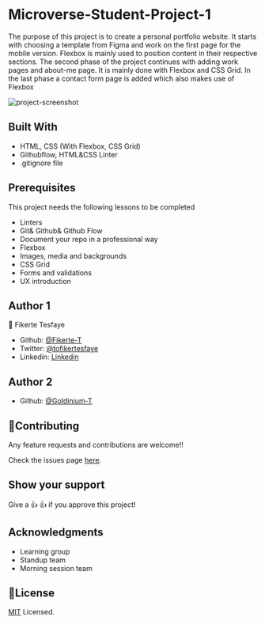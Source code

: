 # Microverse-Student-Project-1
The purpose of this project is to create a personal portfolio website. It starts with choosing a template from Figma and work on the first page for the mobile version. Flexbox is mainly used to position content in their respective sections. The second phase of the project continues with adding work pages and about-me page. It is mainly done with Flexbox and CSS Grid. In the last phase a contact form page is added which also makes use of Flexbox

![project-screenshot](https://github.com/Fikerte-T/Microverse-Student-Project-1/blob/add-contactpage/images/contact-page.png)
## Built With
- HTML, CSS (With Flexbox, CSS Grid)
- Githubflow, HTML&CSS Linter
- .gitignore file

## Prerequisites
This project needs the following lessons to be completed
- Linters
- Git& Github& Github Flow
- Document your repo in a professional way
- Flexbox
- Images, media and backgrounds
- CSS Grid
- Forms and validations
- UX introduction

## Author 1
👤 Fikerte Tesfaye
- Github: [@Fikerte-T](https://github.com/Fikerte-T)
- Twitter: [@tofikertesfaye](https://twitter.com/home)
- Linkedin: [Linkedin](https://www.linkedin.com/in/fikerte-tesfaye-a68337216/)
## Author 2
- Github: [@Goldinium-T](https://github.com/Goldinium)

## 🤝Contributing
Any feature requests and contributions are welcome!!

Check the issues page [here](https://github.com/Fikerte-T/Microverse-Student-Project-1/issues).

## Show your support
Give a 👍 👍 if you approve this project!

## Acknowledgments
- Learning group
- Standup team
- Morning session team

## 📝License
[MIT](https://github.com/Fikerte-T/Microverse-Student-Project-1/blob/works-aboutMyself-pages/MIT.md) Licensed.
